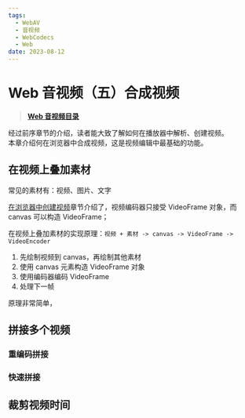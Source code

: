 ```yaml
---
tags:
  - WebAV
  - 音视频
  - WebCodecs
  - Web
date: 2023-08-12
---
```


# Web 音视频（五）合成视频

> [**Web 音视频目录**](/tag/webav)

经过前序章节的介绍，读者能大致了解如何在播放器中解析、创建视频。  
本章介绍何在浏览器中合成视频，这是视频编辑中最基础的功能。  

## 在视频上叠加素材
常见的素材有：视频、图片、文字  

[在浏览器中创建视频]()章节介绍了，视频编码器只接受 VideoFrame 对象，而 canvas 可以构造 VideoFrame；  

在视频上叠加素材的实现原理：`视频 + 素材 -> canvas -> VideoFrame -> VideoEncoder`  
1. 先绘制视频到 canvas，再绘制其他素材
2. 使用 canvas 元素构造 VideoFrame 对象
3. 使用编码器编码 VideoFrame
4. 处理下一帧

原理非常简单，

## 拼接多个视频

### 重编码拼接

### 快速拼接

## 裁剪视频时间


